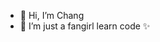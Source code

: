 - 👋 Hi, I’m Chang
- 💞️ I’m just a fangirl learn code ✨

<!---
hachang24/hachang24 is a ✨ special ✨ repository because its `README.md` (this file) appears on your GitHub profile.
You can click the Preview link to take a look at your changes.
--->
